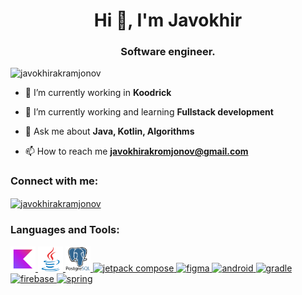 <h1 align="center">Hi 👋, I'm Javokhir</h1>
<h3 align="center">Software engineer.</h3>

<p align="left"> <img src="https://komarev.com/ghpvc/?username=javokhirakramjonov&label=Profile%20views&color=0e75b6&style=flat" alt="javokhirakramjonov" /> </p>

- 🔭 I’m currently working in **Koodrick**

- 🌱 I’m currently working and learning **Fullstack development**

- 💬 Ask me about **Java, Kotlin, Algorithms**

- 📫 How to reach me **javokhirakromjonov@gmail.com**

<h3 align="left">Connect with me:</h3>
<p align="left">
<a href="https://linkedin.com/in/javahere" target="blank"><img align="center" src="https://raw.githubusercontent.com/rahuldkjain/github-profile-readme-generator/master/src/images/icons/Social/linked-in-alt.svg" alt="javokhirakramjonov" height="30" width="40" /></a>
</p>

<h3 align="left">Languages and Tools:</h3>
<p align="left">

<a href="https://kotlinlang.org/" target="_blank" rel="noreferrer"> <img src="https://raw.githubusercontent.com/devicons/devicon/master/icons/kotlin/kotlin-original.svg" alt="kotlin" width="40" height="40"/> </a><a href="https://java.com/" target="_blank" rel="noreferrer"> <img src="https://raw.githubusercontent.com/devicons/devicon/master/icons/java/java-original.svg" alt="java" width="40" height="40"/> </a><a href="https://www.postgresql.org/" target="_blank" rel="noreferrer"> <img src="https://raw.githubusercontent.com/devicons/devicon/master/icons/postgresql/postgresql-original-wordmark.svg" alt="postgresql" width="40" height="40"/> </a><a href="https://developer.android.com/jetpack/compose" target="_blank" rel="noreferrer"> <img src="https://tabris.com/wp-content/uploads/2021/06/jetpack-compose-icon_RGB.png" alt="jetpack compose" width="40" height="40"/> </a><a href="https://www.figma.com/" target="_blank" rel="noreferrer"> <img src="https://www.vectorlogo.zone/logos/figma/figma-icon.svg" alt="figma" width="40" height="40"/> </a><a href="https://www.android.com/" target="_blank" rel="noreferrer"> <img src="https://source.android.com/static/docs/setup/images/Android_symbol_green_RGB.svg" alt="android" width="40" height="40"/> </a><a href="https://www.gradle.com/" target="_blank" rel="noreferrer"> <img src="https://www.vectorlogo.zone/logos/gradle/gradle-icon.svg" alt="gradle" width="40" height="40"/> </a><a href="https://www.firebase.com/" target="_blank" rel="noreferrer"> <img src="https://www.vectorlogo.zone/logos/firebase/firebase-icon.svg" alt="firebase" width="40" height="40"/> </a><a href="https://www.spring.io/" target="_blank" rel="noreferrer"> <img src="https://www.vectorlogo.zone/logos/springio/springio-icon.svg" alt="spring" width="40" height="40"/> </a>
